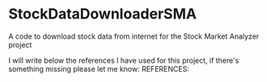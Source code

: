 # StockDataDownloaderSMA
A code to download stock data from internet for the Stock Market Analyzer project

I will write below the references I have used for this project, if there's something missing please let me know:
REFERENCES:
